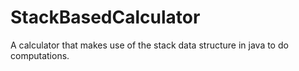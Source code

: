# StackBasedCalculator
A calculator that makes use of the stack data structure in java to do computations.
